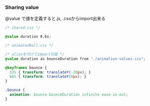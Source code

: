 ### Sharing value

@value で値を定義すると.js, .cssからimport出来る

```css
/* shared.css */

@value duration 0.6s;
```

```css
/* animatedBall.css */

/* aliasを付けてimport可能 */
@value duration as bounceDuration from "./animation-values.css";

@keyframes bounce {
  33% { transform: translateY(-20px); }
  66% { transform: translateY(0px); }
}

.bounce {
  animation: bounce bounceDuration infinite ease-in-out;
}
```
